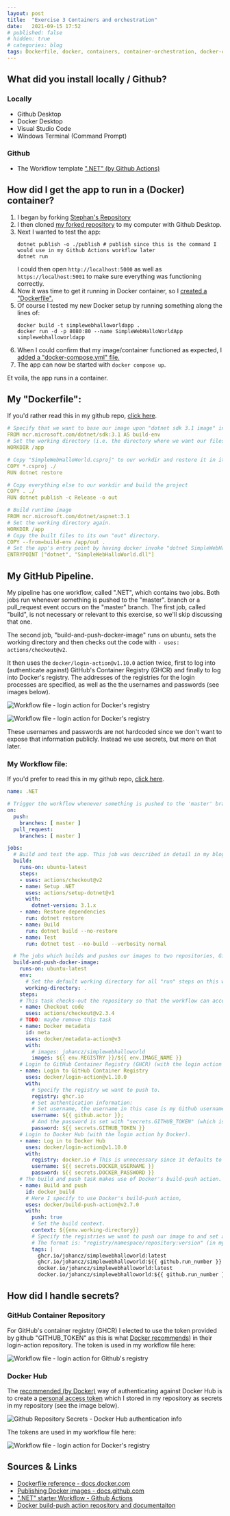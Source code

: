 ```yaml
---
layout: post
title:  "Exercise 3 Containers and orchestration"
date:   2021-09-15 17:52
# published: false
# hidden: true
# categories: blog
tags: Dockerfile, docker, containers, container-orchestration, docker-compose, 
---
```



<!-- <p style="color: red; font-size: 5em;">Work in progress</p> -->


## What did you install locally / Github?

### Locally
- Github Desktop
- Docker Desktop
- Visual Studio Code
- Windows Terminal (Command Prompt)

### Github
- The Workflow template [".NET" (by Github Actions)][github-com-actions-starter-workflows-dotnet]


## How did I get the app to run in a (Docker) container?
1. I began by forking [Stephan's Repository][github-com-apprepo-original]
1. I then cloned [my forked repository][github-com-apprepo-myfork] to my computer with Github Desktop.
1. Next I wanted to test the app:
    ```shell
    dotnet publish -o ./publish # publish since this is the command I would use in my Github Actions workflow later
    dotnet run
    ```
    I could then open `http://localhost:5000` as well as `https://localhost:5001` to make sure everything was functioning correctly.
1. Now it was time to get it running in Docker container, so I [created a "Dockerfile".][github-com-apprepo-commit-dockerfile]
1. Of course I tested my new Docker setup by running something along the lines of:
    ```shell
    docker build -t simplewebhalloworldapp .
    docker run -d -p 8080:80 --name SimpleWebHalloWorldApp simplewebhalloworldapp
    ```
1. When I could confirm that my image/container functioned as expected, I [added a "docker-compose.yml" file.][github-com-apprepo-commit-dockercomposefile]
1. The app can now be started with `docker compose up`.

Et voila, the app runs in a container.


## My "Dockerfile":

If you'd rather read this in my github repo, [click here][github-com-apprepo-myfork-Dockerfile].

```yaml
# Specify that we want to base our image upon "dotnet sdk 3.1 image" in microsoft's container registry (MCR), and fetch it.
FROM mcr.microsoft.com/dotnet/sdk:3.1 AS build-env
# Set the working directory (i.e. the directory where we want our files and the directory in which commands (such as COPY, RUN and ENTRYPOINT) should be executed in)
WORKDIR /app

# Copy "SimpleWebHalloWorld.csproj" to our workdir and restore it in its own container layer.
COPY *.csproj ./
RUN dotnet restore

# Copy everything else to our workdir and build the project
COPY . ./
RUN dotnet publish -c Release -o out

# Build runtime image
FROM mcr.microsoft.com/dotnet/aspnet:3.1
# Set the working directory again.
WORKDIR /app
# Copy the built files to its own "out" directory.
COPY --from=build-env /app/out .
# Set the app's entry point by having docker invoke "dotnet SimpleWebHalloWorld.dll" in the command line.
ENTRYPOINT ["dotnet", "SimpleWebHalloWorld.dll"]
```


## My GitHub Pipeline.

My pipeline has one workflow, called ".NET", which contains two jobs. Both jobs run whenever something is pushed to the "master". branch or a pull_request event occurs on the "master" branch. The first job, called "build", is not necessary or relevant to this exercise, so we'll skip discussing that one.

The second job, "build-and-push-docker-image" runs on ubuntu, sets the working directory and then checks out the code with `- uses: actions/checkout@v2`.

It then uses the `docker/login-action@v1.10.0` action twice, first to log into (authenticate against) GitHub's Container Registry (GHCR) and finally to log into Docker's registry.
The addresses of the registries for the login processes are specified, as well as the the usernames and passwords (see images below).

![Workflow file - login action for Docker's registry](/Molnapplikationer-Blogg/data/images/exercise-3-containers-and-orchestration/github-repo-actions-workflow-login-action-github.png)


![Workflow file - login action for Docker's registry](/Molnapplikationer-Blogg/data/images/exercise-3-containers-and-orchestration/github-repo-actions-workflow-login-action-docker.png)

These usernames and passwords are not hardcoded since we don't want to expose that information publicly. Instead we use secrets, but more on that later.


### My Workflow file:
If you'd prefer to read this in my github repo, [click here][github-com-apprepo-myfork-workflow-pipeline-file].

```yaml
name: .NET

# Trigger the workflow whenever something is pushed to the 'master' branch or a "pull_request" event occurs (for more on what a "pull_request" event is and its activity types see here: https://docs.github.com/en/actions/reference/events-that-trigger-workflows#pull_request)
on:
  push:
    branches: [ master ]
  pull_request:
    branches: [ master ]

jobs:
  # Build and test the app. This job was described in detail in my blog post for the 2nd exercise of this course, see here: https://johancz.github.io/Molnapplikationer-Blogg/2021/09/09/exercise-2-Continuous-Integration#my-github-actions-workflow-yaml-file
  build:
    runs-on: ubuntu-latest
    steps:
    - uses: actions/checkout@v2
    - name: Setup .NET
      uses: actions/setup-dotnet@v1
      with:
        dotnet-version: 3.1.x
    - name: Restore dependencies
      run: dotnet restore
    - name: Build
      run: dotnet build --no-restore
    - name: Test
      run: dotnet test --no-build --verbosity normal

  # The jobs which builds and pushes our images to two repositories, Github's container repository (GHCR) and Docker Hub.
  build-and-push-docker-image:
    runs-on: ubuntu-latest
    env:
      # Set the default working directory for all "run" steps on this workflow.
      working-directory: .
    steps:
    # This task checks-out the repository so that the workflow can access it. 
    - name: Checkout code
      uses: actions/checkout@v2.3.4
    # TODO: maybe remove this task
    - name: Docker metadata
      id: meta
      uses: docker/metadata-action@v3
      with:
        # images: johancz/simplewebhalloworld
        images: ${{ env.REGISTRY }}/${{ env.IMAGE_NAME }}
    # Login to GitHub Container Registry (GHCR) (with the login action by Docker).
    - name: Login to GitHub Container Registry
      uses: docker/login-action@v1.10.0
      with:
        # Specify the registry we want to push to.
        registry: ghcr.io
        # Set authentication information:
        # Set username, the username in this case is my Github username (specified with "github.actor").
        username: ${{ github.actor }};
        # And the password is set with "secrets.GITHUB_TOKEN" (which is a token automatically provided by Github which can be used on this (and only this repository).
        password: ${{ secrets.GITHUB_TOKEN }}
    # Login to Docker Hub (with the login action by Docker).
    - name: Log in to Docker Hub
      uses: docker/login-action@v1.10.0
      with:
        registry: docker.io # This is unnecessary since it defaults to Docker's registry unless specified.
        username: ${{ secrets.DOCKER_USERNAME }}
        password: ${{ secrets.DOCKER_PASSWORD }}
    # The build and push task makes use of Docker's build-push action. This task builds an image and pushes it to GHCR.
    - name: Build and push
      id: docker_build
      # Here I specify to use Docker's build-push action, 
      uses: docker/build-push-action@v2.7.0
      with:
        push: true
        # Set the build context.
        context: ${{env.working-directory}}
        # Specify the registries we want to push our image to and set a "version tag" (e.g. "latest" or "9").
        # The format is: "registry/namespace/repository:version" (in my case the namespace on both registries is my username "johancz")
        tags: |
          ghcr.io/johancz/simplewebhalloworld:latest
          ghcr.io/johancz/simplewebhalloworld:${{ github.run_number }}
          docker.io/johancz/simplewebhalloworld:latest
          docker.io/johancz/simplewebhalloworld:${{ github.run_number }}
```


## How did I handle secrets?

### GitHub Container Repository
For GitHub's container registry (GHCR) I elected to use the token provided by github "GITHUB_TOKEN" as this is what [Docker recommends][github-com-docker-login-action-repo-authentication-ghcr]) in their login-action repository. The token is used in my workflow file here:

![Workflow file - login action for Github's registry](/Molnapplikationer-Blogg/data/images/exercise-3-containers-and-orchestration/github-repo-actions-workflow-login-action-github.png)

### Docker Hub
The [recommended (by Docker)][github-com-docker-login-action-repo-authentication-docker-hub] way of authenticating against Docker Hub is to create a [personal access token][docs-docker-com-managing-access-tokens] which I stored in my repository as secrets in my repository (see the image below).

![Github Repository Secrets - Docker Hub authentication info](/Molnapplikationer-Blogg/data/images/exercise-3-containers-and-orchestration/github-repo-secrets-for-docker-hub.png)

The tokens are used in my workflow file here:

![Workflow file - login action for Docker's registry](/Molnapplikationer-Blogg/data/images/exercise-3-containers-and-orchestration/github-repo-actions-workflow-login-action-docker.png)


<!-- ## Docker CLI authentication against repositories -->



<!-- ## How do pushes with `docker/build-push-action@v2` end up in the correct repository? -->



## Sources & Links
- [Dockerfile reference - docs.docker.com][docs-docker-com-dockerfile-reference]
- [Publishing Docker images - docs.github.com][docs-github-com-publish-docker-images]
- [".NET" starter Workflow - Github Actions][github-com-actions-starter-workflows-dotnet]
- [Docker build-push action repository and documentaiton][github-com-buildpush-action]


[docs-docker-com-dockerfile-reference]: https://docs.docker.com/engine/reference/builder/
[docs-docker-com-managing-access-tokens]: https://docs.docker.com/docker-hub/access-tokens/
[docs-github-com-publish-docker-images]: https://docs.github.com/en/actions/guides/publishing-docker-images
[docs-github-com-actions-trigger-events-pull-request]: https://docs.github.com/en/actions/reference/events-that-trigger-workflows#pull_request
[github-com-buildpush-action]: https://github.com/docker/build-push-action
[github-com-actions-starter-workflows-dotnet]: https://github.com/actions/starter-workflows/blob/028df69d88fa6b986e3ec1f52b4ae52300e87c5a/ci/dotnet.yml
[github-com-apprepo-original]: https://github.com/skjohansen/SimpleWebHalloWorld
[github-com-apprepo-myfork]: https://github.com/johancz/SimpleWebHalloWorld
[github-com-apprepo-myfork-Dockerfile]: https://github.com/johancz/SimpleWebHalloWorld/blob/master/Dockerfile
[github-com-apprepo-myfork-workflow-pipeline-file]: https://github.com/johancz/SimpleWebHalloWorld/blob/master/.github/workflows/ci-pipeline.yml
[github-com-apprepo-commit-dockerfile]: https://github.com/johancz/SimpleWebHalloWorld/commit/f648502cec84ead0a9855640e064be5f83764f6b
[github-com-apprepo-commit-dockercomposefile]: https://github.com/johancz/SimpleWebHalloWorld/commit/ce9ff9935ab082203036151d61f8e387573d6ad7#diff-e45e45baeda1c1e73482975a664062aa56f20c03dd9d64a827aba57775bed0d3
[github-com-docker-login-action-repo-authentication-docker-hub]: https://github.com/docker/login-action#docker-hub
[github-com-docker-login-action-repo-authentication-ghcr]: https://github.com/docker/login-action#github-container-registry
